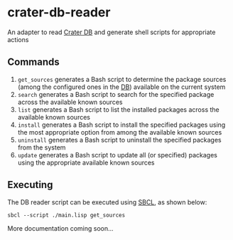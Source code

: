 # crater-db-reader

An adapter to read [Crater DB](https://github.com/crater-space/db) and generate shell scripts for appropriate actions

## Commands

1. `get_sources` generates a Bash script to determine the package sources (among the configured ones in the [DB](https://github.com/crater-space/db)) available on the current system
2. `search` generates a Bash script to search for the specified package across the available known sources
3. `list` generates a Bash script to list the installed packages across the available known sources
4. `install` generates a Bash script to install the specified packages using the most appropriate option from among the available known sources
5. `uninstall` generates a Bash script to uninstall the specified packages from the system
6. `update` generates a Bash script to update all (or specified) packages using the appropriate available known sources

## Executing

The DB reader script can be executed using [SBCL](https://www.sbcl.org), as shown below:

    sbcl --script ./main.lisp get_sources

More documentation coming soon...
